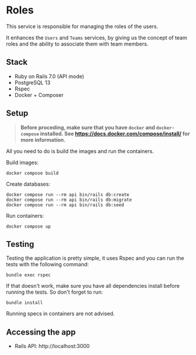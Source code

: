 # Roles

This service is responsible for managing the roles of the users.

It enhances the `Users` and `Teams` services, by giving us the concept of team
roles and  the ability to associate them with team members.

## Stack

- Ruby on Rails 7.0 (API mode)
- PostgreSQL 13
- Rspec
- Docker + Composer

## Setup

> **Before proceding, make sure that you have `docker` and `docker-compose`
installed. See https://docs.docker.com/compose/install/ for more information.**

All you need to do is build the images and run the containers.

Build images:
```shell
docker compose build
```

Create databases:
```shell
docker compose run --rm api bin/rails db:create
docker compose run --rm api bin/rails db:migrate
docker compose run --rm api bin/rails db:seed
```

Run containers:
```shell
docker compose up
```

## Testing

Testing the application is pretty simple, it uses Rspec and you can run the
tests with the following command:

```shell
bundle exec rspec
```

If that doesn't work, make sure you have all dependencies install before running
the tests. So don't forget to run:

```shell
bundle install
```

Running specs in containers are not advised.

## Accessing the app

- Rails API: http://localhost:3000